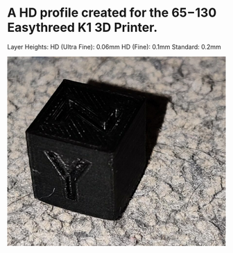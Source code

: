 # A HD profile created for the $65-$130 Easythreed K1 3D Printer.

Layer Heights:
HD (Ultra Fine): 0.06mm
HD (Fine): 0.1mm
Standard: 0.2mm

![Demo](https://github.com/Bitl/Easythreed-K1-High-Definition-Profile/raw/main/demo.jpg)